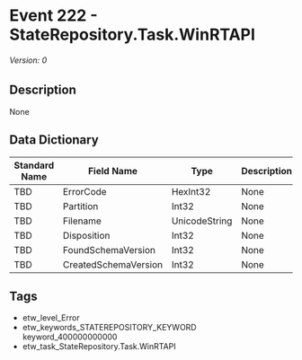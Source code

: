 # Event 222 - StateRepository.Task.WinRTAPI
###### Version: 0

## Description
None

## Data Dictionary
|Standard Name|Field Name|Type|Description|Sample Value|
|---|---|---|---|---|
|TBD|ErrorCode|HexInt32|None|`None`|
|TBD|Partition|Int32|None|`None`|
|TBD|Filename|UnicodeString|None|`None`|
|TBD|Disposition|Int32|None|`None`|
|TBD|FoundSchemaVersion|Int32|None|`None`|
|TBD|CreatedSchemaVersion|Int32|None|`None`|

## Tags
* etw_level_Error
* etw_keywords_STATEREPOSITORY_KEYWORD keyword_400000000000
* etw_task_StateRepository.Task.WinRTAPI